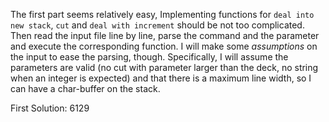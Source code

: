The first part seems relatively easy,
Implementing functions for `deal into new stack`, `cut` and `deal with increment` should be not too complicated.
Then read the input file line by line, parse the command and the parameter and execute the corresponding function.
I will make some *assumptions* on the input to ease the parsing, though.
Specifically, I will assume the parameters are valid (no cut with parameter larger than the deck, no string when an integer is expected) and that there is a maximum line width, so I can have a char-buffer on the stack.

First Solution: 6129
